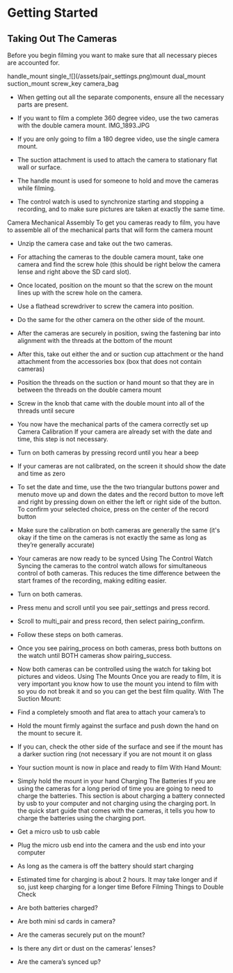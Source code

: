 <style type="text/css" src="/styles/image-gallery.css"></style>
<script type="text/javascript" src="./SCRIPT.js"></script>

# Getting Started

## Taking Out The Cameras

Before you begin filming you want to make sure that all necessary pieces are accounted for.

<div>
  <span class="img">handle_mount</span>
  <span class="img">single_![](/assets/pair_settings.png)mount</span>
  <span class="img">dual_mount</span>
  <span class="img">suction_mount</span>
  <span class="img">screw_key</span>
  <span class="img">camera_bag</span>
</div>


* When getting out all the separate components, ensure all the necessary parts are present. 

* If you want to film a complete 360 degree video, use the two cameras with the double camera mount. 
 IMG_1893.JPG 

* If you are only going to film a 180 degree video, use the single camera mount. 
  

* The suction attachment is used to attach the camera to stationary flat wall or surface. 
  

* The handle mount is used for someone to hold and move the cameras while filming. 
  

* The control watch is used to synchronize starting and stopping a recording, and to make sure pictures are taken at exactly the same time. 
  

Camera Mechanical Assembly
To get you cameras ready to film, you have to assemble all of the mechanical parts that will form the camera mount
* Unzip the camera case and take out the two cameras. 
* For attaching the cameras to the double camera mount, take one camera and find the screw hole (this should be right below the camera lense and right above the SD card slot). 
  

* Once located, position on the mount so that the screw on the mount lines up with the screw hole on the camera. 
* Use a flathead screwdriver to screw the camera into position. 
* Do the same for the other camera on the other side of the mount. 
* After the cameras are securely in position, swing the fastening bar into alignment with the threads at the bottom of the mount 
  
  

* After this, take out either the and or suction cup attachment or the hand attachment from the accessories box (box that does not contain cameras)
* Position the threads on the suction or hand mount so that they are in between the threads on the double camera mount
  

* Screw in the knob that came with the double mount into all of the threads until secure
   
*  You now have the mechanical parts of the camera correctly set up
Camera Calibration
If your camera are already set with the date and time, this step is not necessary.
* Turn on both cameras by pressing <span>record</span> until you hear a beep
* If your cameras are not calibrated, on the screen it should show the date and time as zero
* To set the date and time, use the the two triangular buttons <span>power</span> and <span>menu</span>to move up and down the dates and the record button to move left and right by pressing down on either the left or right side of the button. To confirm your selected choice, press on the center of the record button
* Make sure the calibration on both cameras are generally the same (it's okay if the time on the cameras is not exactly the same as long as they’re generally accurate)
* Your cameras are now ready to be synced
Using The Control Watch
Syncing the cameras to the control watch allows for simultaneous control of both cameras. This reduces the time difference between the start frames of the recording, making editing easier. 
* Turn on both cameras. 
* Press <span>menu</span> and scroll until you see <span>pair_settings</span> and press <span>record</span>. 
* Scroll to <span>multi_pair</span> and press <span>record</span>, then select <span>pairing_confirm</span>. 
* Follow these steps on both cameras. 
* Once you see <span>pairing_process</span> on both cameras, press both buttons on the watch until BOTH cameras show <span>pairing_success</span>. 
* Now both cameras can be controlled using the watch for taking bot pictures and videos. 
Using The Mounts
Once you are ready to film, it is very important you know how to use the mount you intend to film with so you do not break it and so you can get the best film quality.
With The Suction Mount:
* Find a completely smooth and flat area to attach your camera’s to 
  

* Hold the mount firmly against the surface and push down the hand on the mount to secure it.
  

* If you can, check the other side of the surface and see if the mount has a darker suction ring (not necessary if you are not mount it on glass
* Your suction mount is now in place and ready to film
With Hand Mount:
* Simply hold the mount in your hand
Charging The Batteries
If you are using the cameras for a long period of time you are going to need to charge the batteries. This section is about charging a battery connected by usb to your computer and not charging using the charging port. In the quick start guide that comes with the cameras, it tells you how to charge the batteries using the charging port.
* Get a micro usb to usb cable
* Plug the micro usb end into the camera and the usb end into your computer
* As long as the camera is off the battery should start charging
* Estimated time for charging is about 2 hours. It may take longer and if so, just keep charging for a longer time
Before Filming Things to Double Check
* Are both batteries charged?
* Are both mini sd cards in camera?
* Are the cameras securely put on the mount?
* Is there any dirt or dust on the cameras’ lenses?
* Are the camera’s synced up?